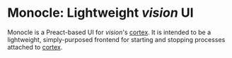 # Monocle: Lightweight *vision* UI

Monocle is a Preact-based UI for *vision*'s [cortex](). It is intended to be a lightweight, simply-purposed frontend for starting and stopping processes attached to [cortex]().